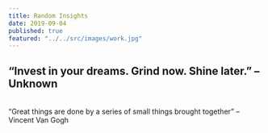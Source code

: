```yaml
---
title: Random Insights
date: 2019-09-04
published: true
featured: "../../src/images/work.jpg"
---
```


## “Invest in your dreams. Grind now. Shine later.” – Unknown
<br/>
“Great things are done by a series of small things brought together” – Vincent Van Gogh
<br/>
<br/>
<br/>